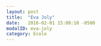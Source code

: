 ```yaml
---
layout: post
title:  "Eva Joly"
date:   2016-02-01 15:08:10 -0500
modalID: eva-joly
category: Ecolo
---
```

